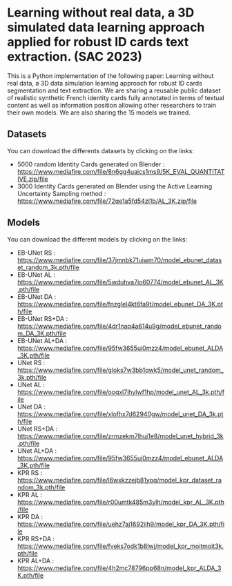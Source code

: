 # Learning without real data, a 3D simulated data learning approach applied for robust ID cards text extraction. (SAC 2023)

This is a Python implementation of the following paper: Learning without real data, a 3D data simulation learning approach for robust ID cards segmentation and text extraction.
We are sharing a reusable public dataset of realistic synthetic French identity cards fully annotated in terms of textual content as well as information
position allowing other researchers to train their own models. We are also sharing the 15 models we trained.

## Datasets

You can download the differents datasets by clicking on the links:

* 5000 random Identity Cards generated on Blender : https://www.mediafire.com/file/8n6gg4uaics1ms9/5K_EVAL_QUANTITATIVE.zip/file
* 3000 Identity Cards generated on Blender using the Active Learning Uncertainty Sampling method : https://www.mediafire.com/file/72qe1a5fd54zl1b/AL_3K.zip/file

## Models

You can download the different models by clicking on the links:

* EB-UNet RS : https://www.mediafire.com/file/37jmnbk71uiwm70/model_ebunet_dataset_random_3k.pth/file
* EB-UNet AL : https://www.mediafire.com/file/5wduhva7io60774/model_ebunet_AL_3K.pth/file
* EB-UNet DA : https://www.mediafire.com/file/fnzglel4kt6fa9t/model_ebunet_DA_3K.pth/file
* EB-UNet RS+DA : https://www.mediafire.com/file/4dr1naq4a614u9g/model_ebunet_random_DA_3K.pth/file
* EB-UNet AL+DA : https://www.mediafire.com/file/95fw3655ui0mzz4/model_ebunet_ALDA_3K.pth/file
* UNet RS : https://www.mediafire.com/file/gloks7w3bb1qwk5/model_unet_random_3k.pth/file
* UNet AL : https://www.mediafire.com/file/ooqxl7ihylwf1hp/model_unet_AL_3k.pth/file
* UNet DA : https://www.mediafire.com/file/xlofhx7d62940gw/model_unet_DA_3k.pth/file
* UNet RS+DA : https://www.mediafire.com/file/zrmzekm7lhuj1e8/model_unet_hybrid_3k.pth/file
* UNet AL+DA : https://www.mediafire.com/file/95fw3655ui0mzz4/model_ebunet_ALDA_3K.pth/file
* KPR RS : https://www.mediafire.com/file/l6wxkzzejb81yoq/model_kpr_dataset_random_3k.pth/file
* KPR AL : https://www.mediafire.com/file/r00umtk485m3ylh/model_kpr_AL_3K.pth/file
* KPR DA : https://www.mediafire.com/file/uehz7aj1692iih9/model_kpr_DA_3K.pth/file
* KPR RS+DA : https://www.mediafire.com/file/fveks7odk1b8lwj/model_kpr_moitmoit3k.pth/file
* KPR AL+DA : https://www.mediafire.com/file/4h2mc78796pp68n/model_kpr_ALDA_3K.pth/file
